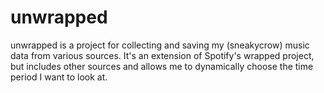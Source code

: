 # unwrapped

unwrapped is a project for collecting and saving my (sneakycrow) music data from various sources.
It's an extension of Spotify's wrapped project, but includes other sources and allows me to dynamically
choose the time period I want to look at.
